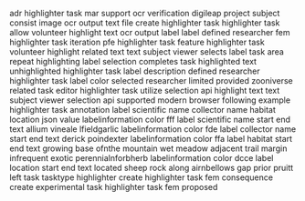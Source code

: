 adr highlighter task mar support ocr verification digileap project subject consist image ocr output text file create highlighter task highlighter task allow volunteer highlight text ocr output label label defined researcher fem highlighter task iteration pfe highlighter task feature highlighter task volunteer highlight related text text subject viewer selects label task area repeat highlighting label selection completes task highlighted text unhighlighted highlighter task label description defined researcher highlighter task label color selected researcher limited provided zooniverse related task editor highlighter task utilize selection api highlight text text subject viewer selection api supported modern browser following example highlighter task annotation label scientific name collector name habitat location json value labelinformation color fff label scientific name start end text allium vineale lfieldgarlic labelinformation color fde label collector name start end text derick poindexter labelinformation color ffa label habitat start end text growing base ofnthe mountain wet meadow adjacent trail margin infrequent exotic perennialnforbherb labelinformation color dcce label location start end text located sheep rock along airnbellows gap prior pruitt left task tasktype highlighter create highlighter task fem consequence create experimental task highlighter task fem proposed